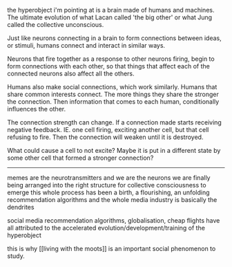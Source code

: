 the hyperobject i'm pointing at is a brain made of humans and machines. The ultimate evolution of what Lacan called 'the big other' or what Jung called the collective unconscious.

Just like neurons connecting in a brain to form connections between ideas, or stimuli, humans connect and interact in similar ways.

Neurons that fire together as a response to other neurons firing, begin to form connections with each other, so that things that affect each of the connected neurons also affect all the others. 

Humans also make social connections, which work similarly. Humans that share common interests connect. The more things they share the stronger the connection. Then information that comes to each human, conditionally influences the other.

The connection strength can change. If a connection made starts receiving negative feedback. IE. one cell firing, exciting another cell, but that cell refusing to fire. Then the connection will weaken until it is destroyed. 

What could cause a cell to not excite? Maybe it is put in a different state by some other cell that formed a stronger connection?

---

memes are the neurotransmitters and we are the neurons
we are finally being arranged into the right structure for collective consciousness to emerge
this whole process has been a birth, a flourishing, an unfolding
recommendation algorithms and the whole media industry is basically the dendrites

social media recommendation algorithms, globalisation, cheap flights have all attributed to the accelerated evolution/development/training of the hyperobject

this is why [[living with the moots]] is an important social phenomenon to study.